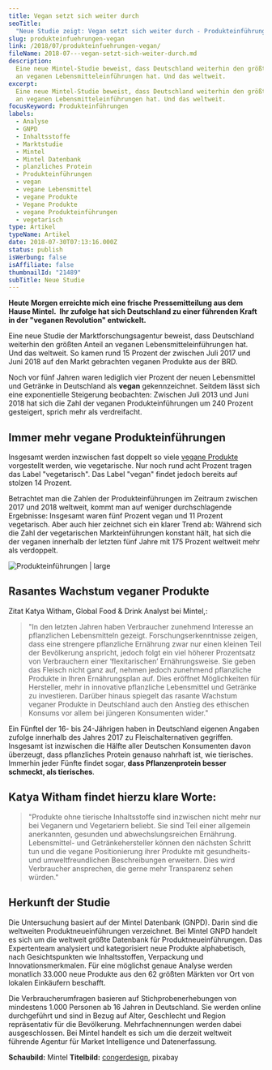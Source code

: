 ```yaml
---
title: Vegan setzt sich weiter durch
seoTitle:
  "Neue Studie zeigt: Vegan setzt sich weiter durch - Produkteinführungen"
slug: produkteinfuehrungen-vegan
link: /2018/07/produkteinfuehrungen-vegan/
fileName: 2018-07---vegan-setzt-sich-weiter-durch.md
description:
  Eine neue Mintel-Studie beweist, dass Deutschland weiterhin den größten Anteil
  an veganen Lebensmitteleinführungen hat. Und das weltweit.
excerpt:
  Eine neue Mintel-Studie beweist, dass Deutschland weiterhin den größten Anteil
  an veganen Lebensmitteleinführungen hat. Und das weltweit.
focusKeyword: Produkteinführungen
labels:
  - Analyse
  - GNPD
  - Inhaltsstoffe
  - Marktstudie
  - Mintel
  - Mintel Datenbank
  - planzliches Protein
  - Produkteinführungen
  - vegan
  - vegane Lebensmittel
  - vegane Produkte
  - Vegane Produkte
  - vegane Produkteinführungen
  - vegetarisch
type: Artikel
typeName: Artikel
date: 2018-07-30T07:13:16.000Z
status: publish
isWerbung: false
isAffiliate: false
thumbnailId: "21489"
subTitle: Neue Studie
---
```


<strong>Heute Morgen erreichte mich eine frische Pressemitteilung aus dem Hause
Mintel.  Ihr zufolge hat sich Deutschland zu einer führenden Kraft in der
"veganen Revolution" entwickelt.</strong>

Eine neue Studie der Marktforschungsagentur beweist, dass Deutschland weiterhin
den größten Anteil an veganen Lebensmitteleinführungen hat. Und das weltweit. So
kamen rund 15 Prozent der zwischen Juli 2017 und Juni 2018 auf den Markt
gebrachten veganen Produkte aus der BRD.

Noch vor fünf Jahren waren lediglich vier Prozent der neuen Lebensmittel und
Getränke in Deutschland als <strong>vegan</strong> gekennzeichnet. Seitdem lässt
sich eine exponentielle Steigerung beobachten: Zwischen Juli 2013 und Juni 2018
hat sich die Zahl der veganen Produkteinführungen um 240 Prozent gesteigert,
sprich mehr als verdreifacht.

## Immer mehr vegane Produkteinführungen

Insgesamt werden inzwischen fast doppelt so
viele <a href="https://cardamonchai.com/category/vegan-2/produkte/">vegane
Produkte</a> vorgestellt werden, wie vegetarische. Nur noch rund acht Prozent
tragen das Label "vegetarisch". Das Label "vegan" findet jedoch bereits auf
stolzen 14 Prozent.

Betrachtet man die Zahlen der Produkteinführungen im Zeitraum zwischen 2017 und
2018 weltweit, kommt man auf weniger durchschlagende Ergebnisse: Insgesamt waren
fünf Prozent vegan und 11 Prozent vegetarisch. Aber auch hier zeichnet sich ein
klarer Trend ab: Während sich die Zahl der vegetarischen Markteinführungen
konstant hält, hat sich die der veganen innerhalb der letzten fünf Jahre mit 175
Prozent weltweit mehr als verdoppelt.

![Produkteinführungen | large](http://cardamonchai.com/wp-content/uploads/2018/07/mintel-520x339.jpg)

## Rasantes Wachstum veganer Produkte

Zitat Katya Witham, Global Food &amp; Drink Analyst bei Mintel,:

<blockquote>"In den letzten Jahren haben Verbraucher zunehmend Interesse an pflanzlichen Lebensmitteln gezeigt. Forschungserkenntnisse zeigen, dass eine strengere pflanzliche Ernährung zwar nur einen kleinen Teil der Bevölkerung anspricht, jedoch folgt ein viel höherer Prozentsatz von Verbrauchern einer ‘flexitarischen’ Ernährungsweise. Sie geben das Fleisch nicht ganz auf, nehmen jedoch zunehmend pflanzliche Produkte in Ihren Ernährungsplan auf. Dies eröffnet Möglichkeiten für Hersteller, mehr in innovative pflanzliche Lebensmittel und Getränke zu investieren. Darüber hinaus spiegelt das rasante Wachstum veganer Produkte in Deutschland auch den Anstieg des ethischen Konsums vor allem bei jüngeren Konsumenten wider."</blockquote>

Ein Fünftel der 16- bis 24-Jährigen haben in Deutschland eigenen Angaben zufolge
innerhalb des Jahres 2017 zu Fleischalternativen gegriffen. Insgesamt ist
inzwischen die Hälfte aller Deutschen Konsumenten davon überzeugt, dass
pflanzliches Protein genauso nahrhaft ist, wie tierisches. Immerhin jeder Fünfte
findet sogar, <strong>dass Pflanzenprotein besser schmeckt, als
tierisches</strong>.

## Katya Witham findet hierzu klare Worte:

<blockquote>"Produkte ohne tierische Inhaltsstoffe sind inzwischen nicht mehr nur bei Veganern und Vegetariern beliebt. Sie sind Teil einer allgemein anerkannten, gesunden und abwechslungsreichen Ernährung. Lebensmittel- und Getränkehersteller können den nächsten Schritt tun und die vegane Positionierung ihrer Produkte mit gesundheits- und umweltfreundlichen Beschreibungen erweitern. Dies wird Verbraucher ansprechen, die gerne mehr Transparenz sehen würden."</blockquote>

## Herkunft der Studie

Die Untersuchung basiert auf der Mintel Datenbank (GNPD). Darin sind die
weltweiten Produktneueinführungen verzeichnet. Bei Mintel GNPD handelt es sich
um die weltweit größte Datenbank für Produktneueinführungen. Das Expertenteam
analysiert und kategorisiert neue Produkte alphabetisch, nach Gesichtspunkten
wie Inhaltsstoffen, Verpackung und Innovationsmerkmalen. Für eine möglichst
genaue Analyse werden monatlich 33.000 neue Produkte aus den 62 größten Märkten
vor Ort von lokalen Einkäufern beschafft.

Die Verbraucherumfragen basieren auf Stichprobenerhebungen von mindestens 1.000
Personen ab 16 Jahren in Deutschland. Sie werden online durchgeführt und sind in
Bezug auf Alter, Geschlecht und Region repräsentativ für die Bevölkerung.
Mehrfachnennungen werden dabei ausgeschlossen. Bei Mintel handelt es sich um die
derzeit weltweit führende Agentur für Market Intelligence und Datenerfassung.

<strong>Schaubild:</strong> Mintel <strong>Titelbild:</strong>
<a href="https://pixabay.com/de/users/congerdesign-509903/" target="_blank" rel="noopener">congerdesign</a>,
pixabay
